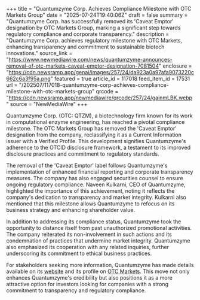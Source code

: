 +++
title = "Quantumzyme Corp. Achieves Compliance Milestone with OTC Markets Group"
date = "2025-07-24T19:40:06Z"
draft = false
summary = "Quantumzyme Corp. has successfully removed its 'Caveat Emptor' designation by OTC Markets Group, marking a significant step towards regulatory compliance and corporate transparency."
description = "Quantumzyme Corp. achieves regulatory milestone with OTC Markets, enhancing transparency and commitment to sustainable biotech innovations."
source_link = "https://www.newmediawire.com/news/quantumzyme-announces-removal-of-otc-markets-caveat-emptor-designation-7081504"
enclosure = "https://cdn.newsramp.app/genai/images/257/24/da923a0a97afa9073220c662c6a3f95a.png"
featured = true
article_id = 117018
feed_item_id = 17531
url = "/202507/117018-quantumzyme-corp-achieves-compliance-milestone-with-otc-markets-group"
qrcode = "https://cdn.newsramp.app/newmediawire/qrcode/257/24/gainmLBK.webp"
source = "NewMediaWire"
+++

<p>Quantumzyme Corp. (OTC: QTZM), a biotechnology firm known for its work in computational enzyme engineering, has reached a pivotal compliance milestone. The OTC Markets Group has removed the 'Caveat Emptor' designation from the company, reclassifying it as a Current Information issuer with a Verified Profile. This development signifies Quantumzyme's adherence to the OTCID disclosure framework, a testament to its improved disclosure practices and commitment to regulatory standards.</p><p>The removal of the 'Caveat Emptor' label follows Quantumzyme's implementation of enhanced financial reporting and corporate transparency measures. The company has also engaged securities counsel to ensure ongoing regulatory compliance. Naveen Kulkarni, CEO of Quantumzyme, highlighted the importance of this achievement, noting it reflects the company's dedication to transparency and market integrity. Kulkarni also mentioned that this milestone allows Quantumzyme to refocus on its business strategy and enhancing shareholder value.</p><p>In addition to addressing its compliance status, Quantumzyme took the opportunity to distance itself from past unauthorized promotional activities. The company reiterated its non-involvement in such actions and its condemnation of practices that undermine market integrity. Quantumzyme also emphasized its cooperation with any related inquiries, further underscoring its commitment to ethical business practices.</p><p>For stakeholders seeking more information, Quantumzyme has made details available on its <a href='https://www.quantumzyme.com' rel='nofollow' target='_blank'>website</a> and its profile on <a href='https://www.otcmarkets.com' rel='nofollow' target='_blank'>OTC Markets</a>. This move not only enhances Quantumzyme's credibility but also positions it as a more attractive option for investors looking for companies with a strong commitment to transparency and regulatory compliance.</p>